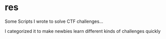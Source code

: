 # res
Some Scripts I wrote to solve CTF challenges...

I categorized it to make newbies learn different kinds of challenges quickly
